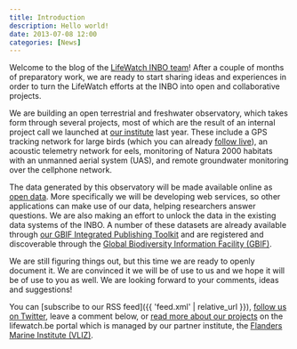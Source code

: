 ```yaml
---
title: Introduction
description: Hello world!
date: 2013-07-08 12:00
categories: [News]
---
```


Welcome to the blog of the [LifeWatch INBO team](/)! After a couple of months of preparatory work, we are ready to start sharing ideas and experiences in order to turn the LifeWatch efforts at the INBO into open and collaborative projects.

We are building an open terrestrial and freshwater observatory, which takes form through several projects, most of which are the result of an internal project call we launched at [our institute](https://www.inbo.be/en) last year. These include a GPS tracking network for large birds (which you can already [follow live](http://www.lifewatch.be/en/vogels)), an acoustic telemetry network for eels, monitoring of Natura 2000 habitats with an unmanned aerial system (UAS), and remote groundwater monitoring over the cellphone network.

The data generated by this observatory will be made available online as [open data](http://opendefinition.org/). More specifically we will be developing web services, so other applications can make use of our data, helping researchers answer questions. We are also making an effort to unlock the data in the existing data systems of the INBO. A number of these datasets are already available through [our GBIF Integrated Publishing Toolkit](https://ipt.inbo.be) and are registered and discoverable through the [Global Biodiversity Information Facility (GBIF)](http://www.gbif.org/).

We are still figuring things out, but this time we are ready to openly document it. We are convinced it we will be of use to us and we hope it will be of use to you as well. We are looking forward to your comments, ideas and suggestions!

You can [subscribe to our RSS feed]({{ 'feed.xml' | relative_url }}), [follow us on Twitter](https://twitter.com/LifeWatchINBO), leave a comment below, or [read more about our projects](http://www.lifewatch.be/en/sensors) on the lifewatch.be portal which is managed by our partner institute, the [Flanders Marine Institute (VLIZ)](http://www.vliz.be/en).
